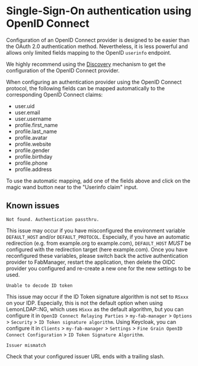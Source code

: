 # Single-Sign-On authentication using OpenID Connect

Configuration of an OpenID Connect provider is designed to be easier than the OAuth 2.0 authentication method.
Nevertheless, it is less powerful and allows only limited fields mapping to the OpenID `userinfo` endpoint.

We highly recommend using the [Discovery](https://openid.net/specs/openid-connect-discovery-1_0.html) mechanism to get the configuration of the OpenID Connect provider.

When configuring an authentication provider using the OpenID Connect protocol, the following fields can be mapped automatically
to the corresponding OpenID Connect claims:

- user.uid
- user.email
- user.username
- profile.first_name
- profile.last_name
- profile.avatar
- profile.website
- profile.gender
- profile.birthday
- profile.phone
- profile.address

To use the automatic mapping, add one of the fields above and click on the magic wand button near to the "Userinfo claim" input.

## Known issues

```
Not found. Authentication passthru.
```
This issue may occur if you have misconfigured the environment variable `DEFAULT_HOST` and/or `DEFAULT_PROTOCOL`.
Especially, if you have an automatic redirection (e.g. from example.org to example.com), `DEFAULT_HOST` *MUST* be configured with the redirection target (here example.com).
Once you have reconfigured these variables, please switch back the active authentication provider to FabManager, restart the application, then delete the OIDC provider you configured and re-create a new one for the new settings to be used.

```
Unable to decode ID token
```
This issue may occur if the ID Token signature algorithm is not set to `RSxxx` on your IDP.
Especially, this is not the default option when using LemonLDAP::NG, which uses `HSxxx` as the default algorithm, but you can configure it in `OpenID Connect Relaying Parties` > `my-fab-manager` > `Options` > `Security` > `ID Token signature algorithm`.
Using Keycloak, you can configure it in `Clients` > `my-fab-manager` > `Settings` > `Fine Grain OpenID Connect Configuration` > `ID Token Signature Algorithm`.
```
Issuer mismatch
```
Check that your configured issuer URL ends with a trailing slash.
